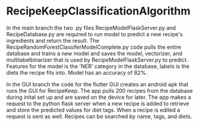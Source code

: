 # RecipeKeepClassificationAlgorithm

 In the main branch the two .py files RecipeModelFlaskServer.py and RecipeDatabase.py are required to run model to predict a new recipe's ingredients and return the result. The RecipeRandomForestClassiferModelComplete.py code pulls the entire database and trains a new model and saves the model, vectorizer, and multilabelbinarizer that is used by
 RecipeModelFlaskServer.py to predict. Features for the model is the 'NER' category in the database, labels is the diets the recipe fits into. Model has an accuracy of 82%.

In the GUI branch the code for the flutter GUI creates an android apk that runs the GUI for RecipeKeep. The app pulls 200 recipes from the database during inital set up and are saved on the device for later. The app makes a request to the python flask server when a new recipe is added to retrieve and store the predicted values for diet tags.
When a recipe is edited a request is sent as well. Recipes can be searched by name, tags, and diets. 
